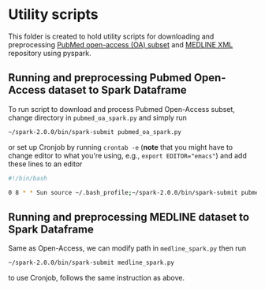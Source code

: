 # Utility scripts

This folder is created to hold utility scripts for downloading and
preprocessing [PubMed open-access (OA) subset](http://www.ncbi.nlm.nih.gov/pmc/tools/ftp/)
 and [MEDLINE XML](https://www.nlm.nih.gov/bsd/licensee/) repository using pyspark.

## Running and preprocessing Pubmed Open-Access dataset to Spark Dataframe

To run script to download and process Pubmed Open-Access subset,
change directory in `pubmed_oa_spark.py` and simply run

```bash
~/spark-2.0.0/bin/spark-submit pubmed_oa_spark.py
```

or set up Cronjob by running `crontab -e` (**note** that you might have to
  change editor to what you're using, e.g., `export EDITOR="emacs"`) and add
  these lines to an editor

```bash
#!/bin/bash

0 8 * * Sun source ~/.bash_profile;~/spark-2.0.0/bin/spark-submit pubmed_oa_spark.py
```

## Running and preprocessing MEDLINE dataset to Spark Dataframe

Same as Open-Access, we can modify path in `medline_spark.py` then run

```bash
~/spark-2.0.0/bin/spark-submit medline_spark.py
```

to use Cronjob, follows the same instruction as above.
